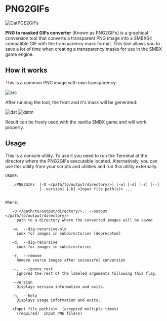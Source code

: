 # PNG2GIFs

![CatPGE2GIFs](screenshots/Tools/console/cat_png2gif_128.png)

**PNG to masked GIFs converter** (Known as PNG2GIFs) is a graphical conversion tool that converts a transparent 
PNG image into a SMBX64 compatible GIF with the transparency mask format. This tool allows you to save a lot of time
when creating a transparency masks for use in the SMBX game engine.

## How it works

This is a common PNG image with own transparency: 

![src](screenshots/Tools/console/GIFs2PNG/example_dst1.png)


After running the tool, the front and it's mask will be generated:

![dst](screenshots/Tools/console/GIFs2PNG/example_src1.gif) ![dstm](screenshots/Tools/console/GIFs2PNG/example_src1m.gif)

Result can be freely used with the vanilla SMBX game and will work properly.


## Usage
This is a console utility. To use it you need to run the Terminal at the directory where the PNG2GIFs executable 
located. Alternatively, you can use this utility from your scripts and utilities and run this utility externally.

```
USAGE: 

   ./PNG2GIFs  [-O </path/to/output/directory/>] [-w] [-d] [-r] [--]
               [--version] [-h] <Input file path(s)> ...


Where: 

   -O </path/to/output/directory/>,  --output </path/to/output/directory/>
     path to a directory where the converted images will be saved

   -w,  --dig-recursive-old
     Look for images in subdirectories [deprecated]

   -d,  --dig-recursive
     Look for images in subdirectories

   -r,  --remove
     Remove source images after successful conversion

   --,  --ignore_rest
     Ignores the rest of the labeled arguments following this flag.

   --version
     Displays version information and exits.

   -h,  --help
     Displays usage information and exits.

   <Input file path(s)>  (accepted multiple times)
     (required)  Input PNG file(s)
```
